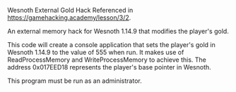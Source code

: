 Wesnoth External Gold Hack
Referenced in https://gamehacking.academy/lesson/3/2.

An external memory hack for Wesnoth 1.14.9 that modifies the player's gold.

This code will create a console application that sets the player's gold in Wesnoth 1.14.9 to the value of 555 when run. It makes use of ReadProcessMemory and WriteProcessMemory to achieve this. The address 0x017EED18 represents the player's base pointer in Wesnoth.

This program must be run as an administrator.
